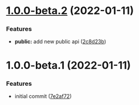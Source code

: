 # [1.0.0-beta.2](https://github.com/coinset/bitstamp/compare/v1.0.0-beta.1...v1.0.0-beta.2) (2022-01-11)


### Features

* **public:** add new public api ([2c8d23b](https://github.com/coinset/bitstamp/commit/2c8d23b48f68b604bf7a761cba4ec62a1812374f))

# 1.0.0-beta.1 (2022-01-11)


### Features

* initial commit ([7e2af72](https://github.com/coinset/bitstamp/commit/7e2af722bab9cf0c2d722ba70128ebb17dc72fc6))
